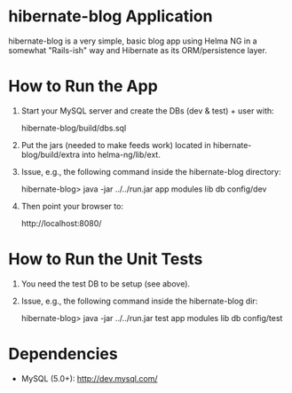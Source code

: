 hibernate-blog Application
===========================

hibernate-blog is a very simple, basic blog app using Helma NG in a
somewhat "Rails-ish" way and Hibernate as its ORM/persistence layer.


How to Run the App
==================

1. Start your MySQL server and create the DBs (dev & test) + user with:

   hibernate-blog/build/dbs.sql

2. Put the jars (needed to make feeds work) located in
   hibernate-blog/build/extra into helma-ng/lib/ext.

3. Issue, e.g., the following command inside the hibernate-blog directory:

   hibernate-blog> java -jar ../../run.jar app modules lib db config/dev

4. Then point your browser to:

   http://localhost:8080/


How to Run the Unit Tests
=========================

1. You need the test DB to be setup (see above).

2. Issue, e.g., the following command inside the hibernate-blog dir:

   hibernate-blog> java -jar ../../run.jar test app modules lib db config/test


Dependencies
============

* MySQL (5.0+): http://dev.mysql.com/